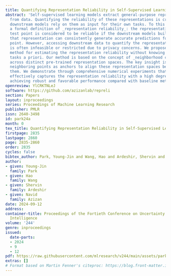 ```yaml
---
title: Quantifying Representation Reliability in Self-Supervised Learning Models
abstract: 'Self-supervised learning models extract general-purpose representations
  from data. Quantifying the reliability of these representations is crucial, as many
  downstream models rely on them as input for their own tasks. To this end, we introduce
  a formal definition of _representation reliability_: the representation for a given
  test point is considered to be reliable if the downstream models built on top of
  that representation can consistently generate accurate predictions for that test
  point. However, accessing downstream data to quantify the representation reliability
  is often infeasible or restricted due to privacy concerns. We propose an ensemble-based
  method for estimating the representation reliability without knowing the downstream
  tasks a priori. Our method is based on the concept of _neighborhood consistency_
  across distinct pre-trained representation spaces. The key insight is to find shared
  neighboring points as anchors to align these representation spaces before comparing
  them. We demonstrate through comprehensive numerical experiments that our method
  effectively captures the representation reliability with a high degree of correlation,
  achieving robust and favorable performance compared with baseline methods.'
openreview: YlCRKTNLeJ
software: https://github.com/azizanlab/repreli
section: Papers
layout: inproceedings
series: Proceedings of Machine Learning Research
publisher: PMLR
issn: 2640-3498
id: park24a
month: 0
tex_title: Quantifying Representation Reliability in Self-Supervised Learning Models
firstpage: 2835
lastpage: 2860
page: 2835-2860
order: 2835
cycles: false
bibtex_author: Park, Young-Jin and Wang, Hao and Ardeshir, Shervin and Azizan, Navid
author:
- given: Young-Jin
  family: Park
- given: Hao
  family: Wang
- given: Shervin
  family: Ardeshir
- given: Navid
  family: Azizan
date: 2024-09-12
address:
container-title: Proceedings of the Fortieth Conference on Uncertainty in Artificial
  Intelligence
volume: '244'
genre: inproceedings
issued:
  date-parts:
  - 2024
  - 9
  - 12
pdf: https://raw.githubusercontent.com/mlresearch/v244/main/assets/park24a/park24a.pdf
extras: []
# Format based on Martin Fenner's citeproc: https://blog.front-matter.io/posts/citeproc-yaml-for-bibliographies/
---
```

